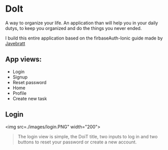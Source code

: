 # DoIt
A way to organize your life.
An application than will help you in your daily dutys, to keep you organized and do the things you never ended.

I build this entire application based on the firbaseAuth-Ionic guide made by [Javebratt](https://javebratt.com)

## App views:
- Login
- Signup
- Reset password
- Home
- Profile
- Create new task


## Login
<img src=./images/login.PNG" width="200">
> The login view is simple, the DoiT title, two inputs to log in and two buttons to reset your password or create a new account.

